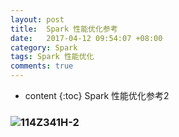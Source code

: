 ```yaml
---
layout: post
title:  Spark 性能优化参考
date:   2017-04-12 09:54:07 +08:00
category: Spark
tags: Spark 性能优化
comments: true
---
```

* content
{:toc}
Spark 性能优化参考2





### ![114Z341H-2](https://ws2.sinaimg.cn/large/006tNc79gy1fsy864kj37j309q09qq3o.jpg)
